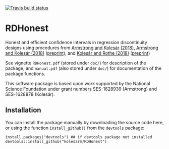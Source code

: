 [![Travis build status](https://travis-ci.org/kolesarm/RDHonest.svg?branch=master)](https://travis-ci.org/kolesarm/RDHonest)

# RDHonest

Honest and efficient confidence intervals in regression discontinuity designs
using procedures from [Armstrong and Kolesár
(2018)](https://arxiv.org/abs/1606.01200), [Armstrong and Kolesár
(2018)](https://doi.org/10.3982/ECTA14434)
([preprint](https://arxiv.org/abs/1511.06028)), and [Kolesár and Rothe
(2018)](https://doi.org/10.1257/aer.20160945)
([preprint](https://arxiv.org/abs/1606.04086))

See vignette `RDHonest.pdf` (stored under `doc/`) for description of the
package, and `manual.pdf` (also stored under `doc/`) for documentation of the
package functions.

This software package is based upon work supported by the National Science
Foundation under grant numbers SES-1628939 (Armstrong) and SES-1628878
(Kolesár).

## Installation

You can install the package manually by downloading the source code here, or
using the function `install_github()` from the `devtools` package:

```
install.packages("devtools") ## if devtools package not installed
devtools::install_github("kolesarm/RDHonest")
```
